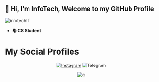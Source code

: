 ## 👋 Hi, I’m InfoTech, Welcome to my GitHub Profile
<p align="left"> <img src="https://komarev.com/ghpvc/?username=infotechIT&label=Profile%20views&color=0e76b6&style=flat" alt="infotechIT" /> </p>

- **📚 CS Student**
# My Social Profiles
<p align="center">
<a href="https://instagram.com/kxllerxbad?utm_medium=copy_link"><img alt="Instagram" src="https://img.shields.io/badge/ズﾒﾚﾚ乇尺ﾒ-%23E4405F.svg?&style=for-the-badge&logo=Instagram&logoColor=white"/></a>
</p<
<a href="https://t.me/alxneboy"><img alt="Telegram" src="https://img.shields.io/badge/AloneBoy-2CA5E0?style=for-the-badge&logo=telegram&logoColor=white"/></a>
</p>
<div align="center">

![🔥](https://github-readme-stats.vercel.app/api?username=infotechIT&show=prs&count_private=true&custom_title=ــــــــــــــــــہہـ٨ـہہـ٨ـﮩـــ&show_icons=true&include_all_commits=true&title_color=fff&icon_color=79ff97&text_color=9f9f9f&bg_color=151515&hide_border=true)

</div>
